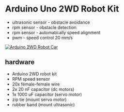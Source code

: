 # Arduino Uno 2WD Robot Kit

* ultrasonic sensor - obstacle avoidance
* rpm sensor - obstacle detection
* rpm sensor - automatically speed alignment 
* pwm - speed control 20 mm/s 

[![Arduino 2WD Robot Car](http://img.youtube.com/vi/XjfjznQKEP0/hqdefault.jpg)](http://www.youtube.com/watch?v=XjfjznQKEP0 "Arduino 2WD Robot Car")

## hardware

* Arduino 2WD robot kit
* RPM speed sensor
* 20x fémale-female wire
* 2x 20 nF capacitor (dc motors)
* 1x 1000 uF capacitor (servo motor)
* zip tie (mount servo motor) 
* rubber band (mount ultrasonic)
